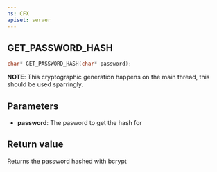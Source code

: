 ```yaml
---
ns: CFX
apiset: server
---
```

## GET_PASSWORD_HASH

```c
char* GET_PASSWORD_HASH(char* password);
```

**NOTE**: This cryptographic generation happens on the main thread, this should be used sparringly.


## Parameters
* **password**: The pasword to get the hash for

## Return value
Returns the password hashed with bcrypt
